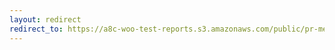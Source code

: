```yaml
---
layout: redirect
redirect_to: https://a8c-woo-test-reports.s3.amazonaws.com/public/pr-merge/37780/e2e/index.html
---
```

